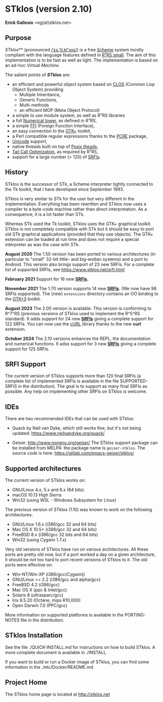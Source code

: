 STklos (version 2.10)
=====================
**Erick Gallesio** <eg(at)stklos.net>


Purpose
-------
*STklos*** (pronounced [/ˈɛs.'ti.kl'ɔss/](https://itinerarium.github.io/phoneme-synthesis/?w=ˈɛs.'ti.kl'ɔss)) is a free [Scheme](http://www.schemers.org) system mostly compliant
with the language features defined in [R⁷RS small](http://www.scheme-reports.org/2015/working-group-1.html). The aim of this implementation
is to be fast as well as light. The implementation is based on an ad-hoc
*Virtual Machine*.


<!-- ***STklos*** can also be compiled as a library and embedded
in an application. -->

The salient points of ***STklos*** are:

-   an efficient and powerful object system based on [CLOS](https://en.wikipedia.org/wiki/Common_Lisp_Object_System) (Common Lisp Object System) providing
    -   Multiple Inheritance,
    -   Generic Functions,
    -   Multi-methods
    -   an efficient MOP (Meta Object Protocol)
-   a simple to use module system, as well as R⁷RS libraries
-   a full [Numerical tower](https://en.wikipedia.org/wiki/Numerical_tower), as defined in *R⁷RS*,
-   a simple [FFI](https://en.wikipedia.org/wiki/Foreign_function_interface) (Foreign Function Interface),
-   an easy connection to the [GTK+](http://www.gtk.org) toolkit,
-   a Perl compatible regular expressions thanks to the [PCRE](http://www.pcre.org) package,
-   [Unicode](https://en.wikipedia.org/wiki/Unicode) support,
-   native threads built on top of [Posix theads](https://en.wikipedia.org/w/index.php?title=Pthreads),
-   [Tail Call Optimization](https://en.wikipedia.org/w/index.php?title=Tail_call), as required by R⁷RS,
-   support for a large number (> 120) of [SRFIs](https://en.wikipedia.org/wiki/Scheme_Requests_for_Implementation).


History
-------

STklos is the successor of STk, a Scheme interpreter tightly connected
to the Tk toolkit, that I have developed since September 1993.

STklos is very similar to STk for the user but very different in the
implementation. Everything has been rewritten and STklos now uses a
compiler to a byte-code machine rather than direct interpretation.
As a consequence, it is a lot faster than STk.

<!-- STklos is also better
designed and should be easily embedded in an application. (This was not
completely the case with STk.) -->

Whereas STk used the Tk toolkit, STklos uses the GTK+ graphical
toolkit. STklos is not completely compatible with STk but it should be
easy to port old STk graphical applications (provided that they use
objects). The GTK+ extension can be loaded at run time and does not
require a special interpreter as was the case with STk.

**August 2020**
The 1.50 version has been ported to various architectures (in
particular to "small" 32-bit little- and big-endian systems)
and a port to Android.  This version also brings support
of 23 new SRFIs. For a complete list of supported SRFIs, see
https://www.stklos.net/srfi.html

**February 2021**
Support for 16 new [**SRFIs**](https://www.stklos.net/srfi.html).

**November 2021**
The 1.70 version supports 14 new [**SRFIs**](https://www.stklos.net/srfi.html).
(We now have 98 SRFIs supported). The (new) `extensions` directory contains
an OO binding to the [GTK+3](https://docs.gtk.org/gtk3/) toolkit.

**August 2023**
The 2.00 version is available. This version is conforming to R^7^RS
(previous versions of STklos used to implement the R^5^RS standard).
It adds support for 24 new [**SRFIs**](https://www.stklos.net/srfi.html) giving a complete
support for 122 SRFIs. You can now use the [cURL](https://curl.se/libcurl/)
library thanks to the new **curl** extension.

**October 2024**
The 2.10 versions enhances the REPL, the documentation and numerical
functions. It adss support for 3 new [**SRFIs**](https://www.stklos.net/srfi.html) giving a complete
support for 125 SRFIs.


SRFI Support
------------

The current version of STklos supports more than 120 final SRFIs (a
complete list of implemented SRFIs is available in the file
SUPPORTED-SRFIS in the distribution). The goal is to support as many
final SRFIs as possible.  Any help on implementing other SRFIs on
STklos is welcome.

IDEs
----

There are two recommended IDEs that can be used with STklos:

* Quack by Neil van Dyke, which still works fine, but it's not being updated:
  https://www.neilvandyke.org/quack/

* Geiser:
  http://www.nongnu.org/geiser/
  The STklos support package can be installed from MELPA: the package
  name is `geiser-stklos`.
  The source code is here: https://gitlab.com/emacs-geiser/stklos/

Supported architectures
-----------------------

The current version of STklos works on:

- GNU/Linux 4.x, 5.x and 6.x (64 bits).
- macOS 10.13 High Sierra
- Win32 (using WSL - Windows Subsystem for Linux)


The previous version of STklos (1.10) was known to work on the following
architectures:

- GNU/Linux 1.6.x (i386/gcc 32 and 64 bits)
- Mac OS X 10.5+ (i386/gcc 32 and 64 bits)
- FreeBSD 8.x (i386/gcc 32 bits and 64 bits)
- Win32 (using Cygwin 1.7.x)

Very old versions of STklos have run on various architectures. All
these ports are pretty old now, but if a port worked a day on a given
architecture, it should be not too hard to port recent versions of
STklos to it. The old ports were effective on:

- Win-NT/Win-XP (i386/gcc(Cygwin))
- GNU/Linux >= 2.2 (i386/gcc and alpha/gcc)
- FreeBSD 4.2 (i386/gcc)
- Mac OS X (ppc & Intel/gcc)
- Solaris 8 (ultrasparc/gcc)
- Irix 6.5.20 (Octane, mips R10,000)
- Open Darwin 7.0 (PPC/gcc)

More information on supported platforms is available in the
PORTING-NOTES file in the distribution.

STklos Installation
-------------------

See the file ./QUICK-INSTALL.md for instructions on how to build STklos. A
more complete document is available in ./INSTALL.

If you want to build or run a Docker image of STklos, you can find some information
in the ./etc/Docker/README.md

Project Home
------------

The STklos home page is located at http://stklos.net
